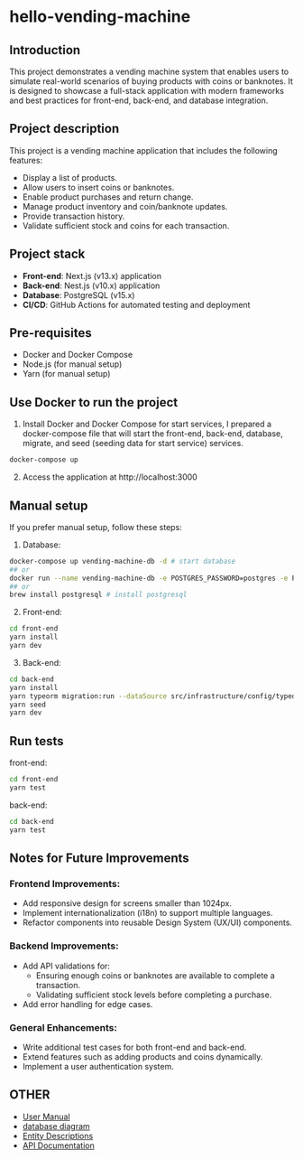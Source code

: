 # hello-vending-machine
## Introduction
This project demonstrates a vending machine system that enables users to simulate real-world scenarios of buying products with coins or banknotes. It is designed to showcase a full-stack application with modern frameworks and best practices for front-end, back-end, and database integration.

## Project description
This project is a vending machine application that includes the following features:
- Display a list of products.
- Allow users to insert coins or banknotes.
- Enable product purchases and return change.
- Manage product inventory and coin/banknote updates.
- Provide transaction history.
- Validate sufficient stock and coins for each transaction.

## Project stack
- **Front-end**: Next.js (v13.x) application
- **Back-end**: Nest.js (v10.x) application
- **Database**: PostgreSQL (v15.x)
- **CI/CD**: GitHub Actions for automated testing and deployment

## Pre-requisites
- Docker and Docker Compose
- Node.js (for manual setup)
- Yarn (for manual setup)

## Use Docker to run the project
1. Install Docker and Docker Compose for start services, I prepared a docker-compose file that will start the front-end, back-end, database, migrate, and seed (seeding data for start service) services.
```bash
docker-compose up
```
2. Access the application at http://localhost:3000

## Manual setup
If you prefer manual setup, follow these steps:

1. Database:
```bash
docker-compose up vending-machine-db -d # start database
## or
docker run --name vending-machine-db -e POSTGRES_PASSWORD=postgres -e POSTGRES_USER=postgres -e POSTGRES_DB=vending-machine-db -p 5432:5432 -d postgres:13 # start database
## or 
brew install postgresql # install postgresql
```

2. Front-end:
```bash
cd front-end
yarn install
yarn dev
```

3. Back-end:
```bash
cd back-end
yarn install
yarn typeorm migration:run --dataSource src/infrastructure/config/typeorm/typeorm.config.ts
yarn seed
yarn dev
```


## Run tests
front-end:
```bash
cd front-end
yarn test
```

back-end:
```bash
cd back-end
yarn test
```

## Notes for Future Improvements
### Frontend Improvements:
- Add responsive design for screens smaller than 1024px.
- Implement internationalization (i18n) to support multiple languages.
- Refactor components into reusable Design System (UX/UI) components.

### Backend Improvements:
- Add API validations for:
  - Ensuring enough coins or banknotes are available to complete a transaction.
  - Validating sufficient stock levels before completing a purchase.
- Add error handling for edge cases.

### General Enhancements:
- Write additional test cases for both front-end and back-end.
- Extend features such as adding products and coins dynamically.
- Implement a user authentication system.

## OTHER
- [User Manual](/docs/user-manual.md)
- [database diagram](/docs/database-diagram.jpg)
- [Entity Descriptions](/docs/Entity-Decriptsion.md)
- [API Documentation](/docs/API-document.md)